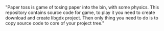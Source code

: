 "Paper toss is game of tosing paper into the bin, with some physics. This repository contains source code for game, to play it you need to create download and create libgdx project. Then only thing you need to do is to copy source code to core of your project tree." 
